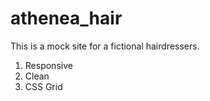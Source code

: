 # athenea_hair
This is a mock site for a fictional hairdressers.

1. Responsive
2. Clean
3. CSS Grid
